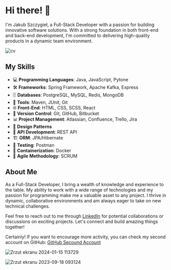 # Hi there! 👋

I'm Jakub Szczygieł, a Full-Stack Developer with a passion for building innovative software solutions. With a strong foundation in both front-end and back-end development, 
I'm committed to delivering high-quality products in a dynamic team environment.

![cv](https://github.com/Szczygiel29/Szczygiel29/assets/116550165/01882b13-2504-448e-9356-8c999839c8ba)

## My Skills

- 💻 **Programming Languages**: Java, JavaScript, Pytone
- 🛠️ **Frameworks**: Spring Framework, Apache Kafka, Express
- 🗄️ **Databases**: PostgreSQL, MySQL, Redis, MongoDB
- 🧰 **Tools**: Maven, JUnit, Git
- 🌐 **Front-End**: HTML, CSS, SCSS, React
- 🔄 **Version Control**: Git, GitHub, Bitbucket
- 📊 **Project Management**: Atlassian, Confluence, Trello, Jira
- 📐 **Design Patterns**
- 🚀 **API Development**: REST API
- 🏗️ **ORM**: JPA/Hibernate
- 🧪 **Testing**: Postman
- 🐳 **Containerization**: Docker
- 🔄 **Agile Methodology**: SCRUM

## About Me

As a Full-Stack Developer, I bring a wealth of knowledge and experience to the table. 
My ability to work with a wide range of technologies and my passion for programming make me a valuable asset to any project. 
I thrive in dynamic, collaborative environments and am always eager to take on new technical challenges.

Feel free to reach out to me through [LinkedIn](https://www.linkedin.com/in/jakub-szczygie%C5%82-42868722b/) for potential collaborations or discussions on exciting projects. Let's connect and build amazing things together!

Certainly! If you want to encourage more activity, you can check my second account on GitHub: [GitHub Secound Account](https://github.com/Szczygiel99)

![Zrzut ekranu 2024-01-15 113729](https://github.com/Szczygiel29/Szczygiel29/assets/116550165/b02fa127-30b7-4f2c-b84a-0a1dc46d282f)

![Zrzut ekranu 2023-09-18 093124](https://github.com/Szczygiel29/Szczygiel29/assets/116550165/98365f3b-6756-49e8-8a0d-fc109669e587)


